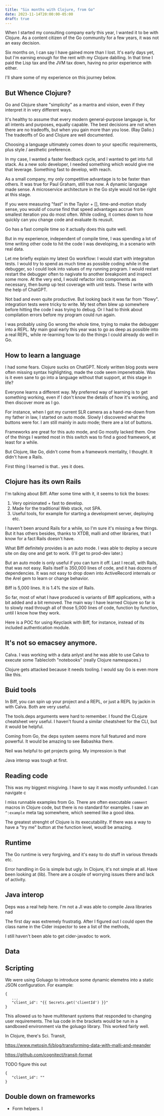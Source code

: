 ```yaml
---
title: "Six months with Clojure, from Go"
date: 2023-11-14T20:00:00-05:00
draft: true
---
```


When I started my consulting company early this year, I wanted it to be with Clojure. As a content citizen of the Go community for a few years, it was not an easy decision.

Six months on, I can say I have gained more than I lost. It's early days yet, but I'm earning enough for the rent with my Clojure dablling. In that time I paid the Lisp tax and the JVM tax down, having no prior experience with either.

I'll share some of my experience on this journey below.

## But Whence Clojure?

Go and Clojure share "simplicity" as a mantra and vision, even if they interpret it in very different ways.

It's healthy to assume that every modern general-purpose langauge is, for all intents and purposes, equally capable. The best decisions are not when there are no tradeoffs, but when you gain more than you lose. (Ray Dalio.) The tradeoffs of Go and Clojure are well documented. 

Choosing a language ultimately comes down to your specific requirements, plus style / aesthetic preference.

In my case, I wanted a faster feedback cycle, and I wanted to get into full stack. As a new solo developer, I needed something which would give me that leverage. Something fast to develop, with reach.

As a small company, my only competitive advantage is to be faster than others. It was true for Paul Graham, still true now. A dynamic language made sense. A microservice architecture in the Go style would not be right at this stage.

If you were measuring "fast" in the Taylor + [], time-and-motion study sense, you would of course find that speed advantages accrue from smallest iteration you do most often. While coding, it comes down to how quickly can you change code and evaluate its reusult.

Go has a fast compile time so it actually does this quite well.

But in my experience, independent of compile time, I was spending a lot of time writing other code to hit the code I was developing, in a scenario with real data. 

Let me briefly explain my latest Go workflow: I would start with integraiton tests. I would try to spend as much time as possible coding while in the debugger, so I could look into values of my running program. I would restart restart the debugger often to nagivate to another breakpoint and inspect some more. At the very end, I would refactor into components as necessary, then bump up test coverage with unit tests. These I write with the help of ChatGPT.

Not bad and even quite productive. But looking back it was far from "flowy". integration tests were tricky to write. My test often blew up somewhere before hitting the code I was trying to debug. Or I had to think about compilation errors before my program could run again.

I was probably using Go wrong the whole time, trying to make the debugger into a REPL. My main goal early this year was to go as deep as possible into a real REPL, while re-learning how to do the things I could already do well in Go.

## How to learn a language

I had some fears. Clojure sucks on ChatGPT. Nicely written blog posts were often missing syntax highlighting, made the code seem impenetrable. Was is it even sane to go into a language without that support, at this stage in life?

Everyone learns a different way. My preferred way of learning is to get something working, even if I don't know the details of how it's working, and then discover more as I go. 

For instance, when I got my current SLR camera as a hand-me-down from my father in law, I started on auto mode. Slowly I discovered what the buttons were for. I am still mainly in auto mode; there are a lot of buttons.

Frameworks are great for this auto mode, and Go mostly lacked them. One of the things I wanted most in this switch was to find a good framework, at least for a while.

But Clojure, like Go, didn't come from a framework mentality, I thought. It didn't have a Rails.

First thing I learned is that.. yes it does. 

## Clojure has its own Rails

I'm talking about Biff. After some time with it, it seems to tick the boxes:

1. Very opinionated + fast to develop.
2. Made for the traditional Web stack, not SPA.
3. Useful tools, for example for starting a development server, deploying etc.

I haven't been around Rails for a while, so I'm sure it's missing a few things. But it has others besides, thanks to XTDB, malli and other libraries, that I know for a fact Rails doesn't have.

What Biff definitely provides is an auto mode. I was able to deploy a secure site on day one and get to work. (I'll get to prod-dev later.)

But an auto mode is only useful if you can turn it off. Last I recall, with Rails, that was not easy. Rails itself is 350,000 lines of code, and it has dozens of dependencies. It was not easy to drop down into ActiveRecord internals or the Arel gem to learn or change behavior.

Biff is 5,000 lines. It is 1.4% the size of Rails. 

So far, most of what I have produced is variants of Biff applications, with a bit added and a bit removed. The main way I have learned Clojure so far is to slowly read through all of those 5,000 lines of code, function by function, until I know how they work.

Here is a POC for using Keyclaok with Biff, for instance, instead of its included authentication module.

## It's not so emacsey anymore.

Calva. I was working with a data anlyst and he was able to use Calva to execute some Tablecloth "notebooks" (really Clojure namespaces.) 

Clojure gets attacked because it needs tooling. I would say Go is even more like this.

## Buid tools

In Biff, you can spin up your project and a REPL, or just a REPL by jackin in with Calva. Both are very useful.

The tools.deps arguments were hard to remember. I found the CLojure cheatsheet very useful. I haven't found a similar cheatsheet for the CLI, but it would be helpful.

Coming from Go, the deps system seems more full featured and more powerful. It would be amazing to see Babashka there. 

Neil was helpful to get projects going. My impression is that 

Java interop was tough at first.

## Reading code

This was my biggest misgiving. I have to say it was mostly unfounded. I can navigate c

I miss runnable examples from Go. There are often executable `comment` macros in Clojure code, but there is no standard for examples.
I saw an `^:example` meta tag somewhere, which seemed like a good idea.

The greatest strenght of Clojure is its executability. If there was a way to have a "try me" button at the function level, woudl be amazing. 

## Runtime

The Go runtime is very forgiving, and it's easy to do stuff in various threads etc.

Error handling in Go is simple but ugly. In Clojure, it's not simple at all. Have been looking at (lib). There are a couple of worrying issues there and lack of activity.




## Java interop

Deps was a real help here. I'm not a JI was able to compile Java libraries nad 

The first day was extremely frustratig. After I figured out I could open the class name in the Cider inspector to see a list of the methods, 

I still haven't been able to get cider-javadoc to work. 

## Data 

## Scripting

We were using Goluago to introduce some dynamic elemetns into a static JSON configuration. For example:

```
{
   ...
   "client_id": "{{ Secrets.get('clientId') }}"
}
```

This allowed us to have multitenant systems that responded to changing user requirements. The lua code in the brackets would be run in a sandboxed environment via the goluago library.  This worked fairly well. 

In Clojure, there's Sci. Transit, 

https://www.metosin.fi/blog/transforming-data-with-malli-and-meander

https://github.com/cognitect/transit-format

TODO figure this out

```
{
   "client_id": ""
}
```

## Double down on frameworks

- Form helpers. I 
